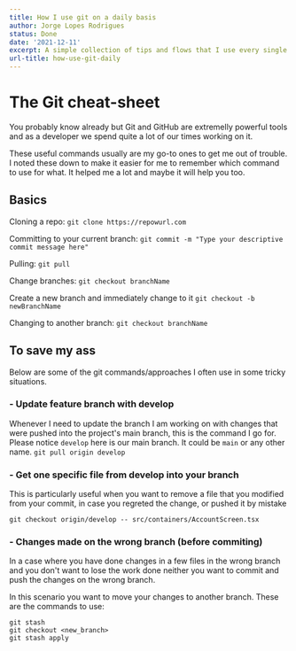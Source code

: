 ```yaml
---
title: How I use git on a daily basis
author: Jorge Lopes Rodrigues
status: Done
date: '2021-12-11'
excerpt: A simple collection of tips and flows that I use every single day in git and github for work, pleasure and profit.
url-title: how-use-git-daily
---
```


# The Git cheat-sheet
You probably know already but Git and GitHub are extremelly powerful tools and as a developer we spend quite a lot of our times working on it. 

These useful commands usually are my go-to ones to get me out of trouble.
I noted these down to make it easier for me to remember which command to use for what. It helped me a lot and maybe it will help you too.

## Basics
Cloning a repo:
`git clone https://repowurl.com`

Committing to your current branch:
`git commit -m "Type your descriptive commit message here"`

Pulling:
`git pull`

Change branches:
`git checkout branchName`

Create a new branch and immediately change to it
`git checkout -b newBranchName`

Changing to another branch:
`git checkout branchName`

## To save my ass
Below are some of the git commands/approaches I often use in some tricky situations.

### - Update feature branch with develop
Whenever I need to update the branch I am working on with changes that were pushed into the project's main branch, this is the command I go for. Please notice `develop` here is our main branch. It could be `main` or any other name.
`git pull origin develop`

### - Get one specific file from develop into your branch 
This is particularly useful when you want to remove a file that you modified from your commit, in case you regreted the change, or pushed it by mistake
      
`git checkout origin/develop -- src/containers/AccountScreen.tsx`

### - Changes made on the wrong branch (before commiting)
In a case where you have done changes in a few files in the wrong branch and you don't want to lose the work done neither you want to commit and push the changes on the wrong branch. 

In this scenario you want to move your changes to another branch. These are the commands to use:
```
git stash
git checkout <new_branch>
git stash apply
````